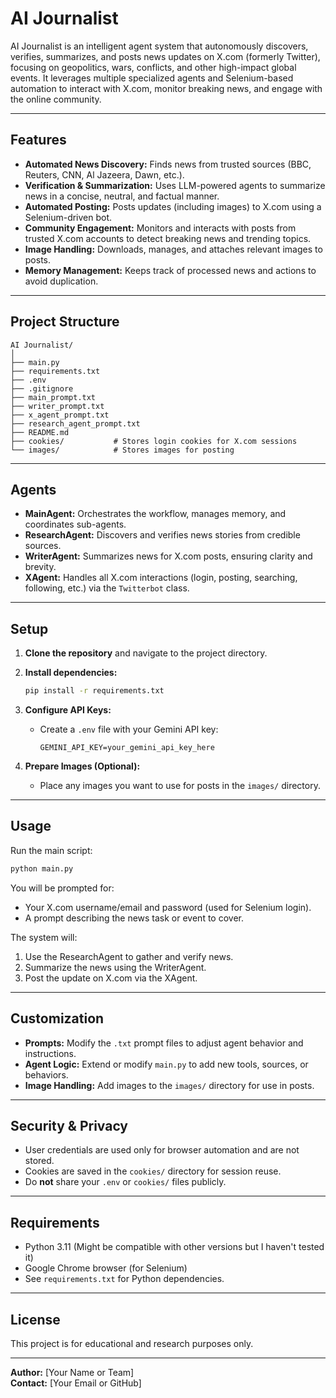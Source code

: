 # AI Journalist

AI Journalist is an intelligent agent system that autonomously discovers, verifies, summarizes, and posts news updates on X.com (formerly Twitter), focusing on geopolitics, wars, conflicts, and other high-impact global events. It leverages multiple specialized agents and Selenium-based automation to interact with X.com, monitor breaking news, and engage with the online community.

---

## Features

- **Automated News Discovery:** Finds news from trusted sources (BBC, Reuters, CNN, Al Jazeera, Dawn, etc.).
- **Verification & Summarization:** Uses LLM-powered agents to summarize news in a concise, neutral, and factual manner.
- **Automated Posting:** Posts updates (including images) to X.com using a Selenium-driven bot.
- **Community Engagement:** Monitors and interacts with posts from trusted X.com accounts to detect breaking news and trending topics.
- **Image Handling:** Downloads, manages, and attaches relevant images to posts.
- **Memory Management:** Keeps track of processed news and actions to avoid duplication.

---

## Project Structure

```
AI Journalist/
│
├── main.py
├── requirements.txt
├── .env
├── .gitignore
├── main_prompt.txt
├── writer_prompt.txt
├── x_agent_prompt.txt
├── research_agent_prompt.txt
├── README.md
├── cookies/           # Stores login cookies for X.com sessions
└── images/            # Stores images for posting
```

---

## Agents

- **MainAgent:** Orchestrates the workflow, manages memory, and coordinates sub-agents.
- **ResearchAgent:** Discovers and verifies news stories from credible sources.
- **WriterAgent:** Summarizes news for X.com posts, ensuring clarity and brevity.
- **XAgent:** Handles all X.com interactions (login, posting, searching, following, etc.) via the `Twitterbot` class.

---

## Setup

1. **Clone the repository** and navigate to the project directory.

2. **Install dependencies:**
   ```sh
   pip install -r requirements.txt
   ```

3. **Configure API Keys:**
   - Create a `.env` file with your Gemini API key:
     ```
     GEMINI_API_KEY=your_gemini_api_key_here
     ```

4. **Prepare Images (Optional):**
   - Place any images you want to use for posts in the `images/` directory.

---

## Usage

Run the main script:

```sh
python main.py
```

You will be prompted for:
- Your X.com username/email and password (used for Selenium login).
- A prompt describing the news task or event to cover.

The system will:
1. Use the ResearchAgent to gather and verify news.
2. Summarize the news using the WriterAgent.
3. Post the update on X.com via the XAgent.

---

## Customization

- **Prompts:** Modify the `.txt` prompt files to adjust agent behavior and instructions.
- **Agent Logic:** Extend or modify `main.py` to add new tools, sources, or behaviors.
- **Image Handling:** Add images to the `images/` directory for use in posts.

---

## Security & Privacy

- User credentials are used only for browser automation and are not stored.
- Cookies are saved in the `cookies/` directory for session reuse.
- Do **not** share your `.env` or `cookies/` files publicly.

---

## Requirements

- Python 3.11 (Might be compatible with other versions but I haven't tested it)
- Google Chrome browser (for Selenium)
- See `requirements.txt` for Python dependencies.

---

## License

This project is for educational and research purposes only.

---

**Author:** [Your Name or Team]  
**Contact:** [Your Email or GitHub]